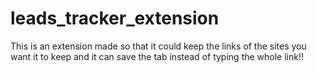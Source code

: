 # leads_tracker_extension
This is an extension made so that it could keep the links of the sites you want it to keep and it can save the tab instead of typing the whole link!!
